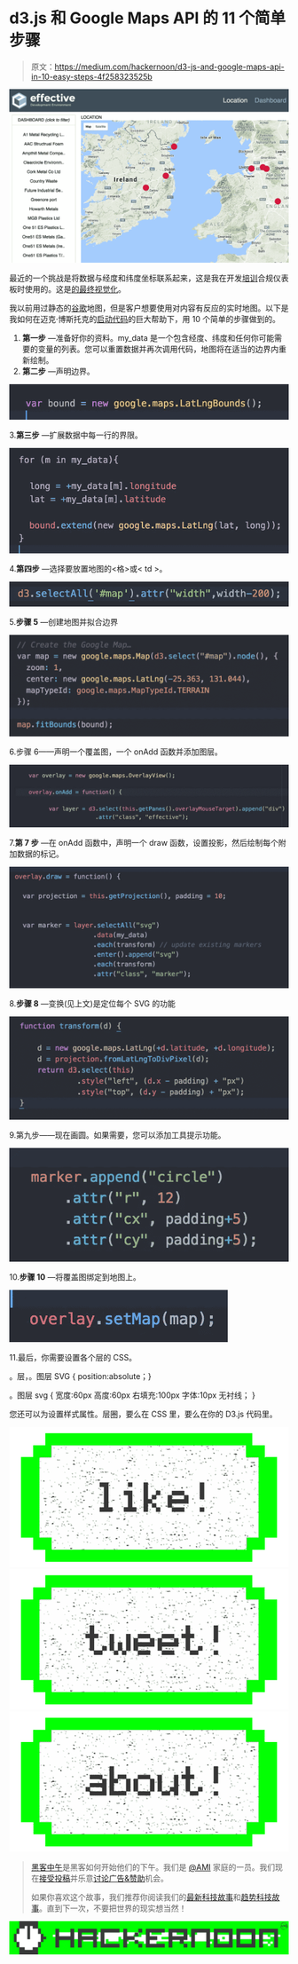 # d3.js 和 Google Maps API 的 11 个简单步骤

> 原文：<https://medium.com/hackernoon/d3-js-and-google-maps-api-in-10-easy-steps-4f258323525b>

![](img/ce42598859cd0877084b41c40edee011.png)

最近的一个挑战是将数据与经度和纬度坐标联系起来，这是我在开发[培训](https://hackernoon.com/tagged/training)合规仪表板时使用的。这是[的最终视觉化](http://www.bmdata.co.uk/effective/index_map.html)。

我以前用过静态的[谷歌](https://hackernoon.com/tagged/google)地图，但是客户想要使用对内容有反应的实时地图。以下是我如何在迈克·博斯托克的[启动代码](https://bl.ocks.org/mbostock/899711)的巨大帮助下，用 10 个简单的步骤做到的。

1.  **第一步** —准备好你的资料。my_data 是一个包含经度、纬度和任何你可能需要的变量的列表。您可以重置数据并再次调用代码，地图将在适当的边界内重新绘制。
2.  **第二步** —声明边界。

![](img/1d83bb04a1d2c00b7d42ff28a10f8390.png)

3.**第三步** —扩展数据中每一行的界限。

![](img/cfa7559eda827e80afd40c185a6ad59a.png)

4.**第四步** —选择要放置地图的<格>或< td >。

![](img/4d182411edabe184ff50966a49e31ef4.png)

5.**步骤 5** —创建地图并拟合边界

![](img/1fb3fde2a36cdb2136e816dbfb09b9a3.png)

6.步骤 6——声明一个覆盖图，一个 onAdd 函数并添加图层。

![](img/133edca36b5142af75fb525ba30bed43.png)

7.**第 7 步** —在 onAdd 函数中，声明一个 draw 函数，设置投影，然后绘制每个附加数据的标记。

![](img/35842311889c43705838fe2af0d6eaac.png)

8.**步骤 8** —变换(见上文)是定位每个 SVG 的功能

![](img/76f2e966d5707a49f26498316c16647b.png)

9.第九步——现在画圆。如果需要，您可以添加工具提示功能。

![](img/7fa3a2618f48c884af5ea7f1ecf189b4.png)

10.**步骤 10** —将覆盖图绑定到地图上。

![](img/b4b9206bf4287954c7933857f37609f0.png)

11.最后，你需要设置各个层的 CSS。

。层，。图层 SVG { position:absolute；}

。图层 svg {
宽度:60px
高度:60px
右填充:100px
字体:10px 无衬线；
}

您还可以为设置样式属性。层圈，要么在 CSS 里，要么在你的 D3.js 代码里。

[![](img/50ef4044ecd4e250b5d50f368b775d38.png)](http://bit.ly/HackernoonFB)[![](img/979d9a46439d5aebbdcdca574e21dc81.png)](https://goo.gl/k7XYbx)[![](img/2930ba6bd2c12218fdbbf7e02c8746ff.png)](https://goo.gl/4ofytp)

> [黑客中午](http://bit.ly/Hackernoon)是黑客如何开始他们的下午。我们是 [@AMI](http://bit.ly/atAMIatAMI) 家庭的一员。我们现在[接受投稿](http://bit.ly/hackernoonsubmission)并乐意[讨论广告&赞助](mailto:partners@amipublications.com)机会。
> 
> 如果你喜欢这个故事，我们推荐你阅读我们的[最新科技故事](http://bit.ly/hackernoonlatestt)和[趋势科技故事](https://hackernoon.com/trending)。直到下一次，不要把世界的现实想当然！

![](img/be0ca55ba73a573dce11effb2ee80d56.png)